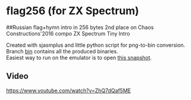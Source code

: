 # flag256 (for ZX Spectrum)
##Russian flag+hymn intro in 256 bytes
2nd place on Chaos Constructions'2016 compo ZX Spectrum Tiny Intro 

Created with sjasmplus and little python script for png-to-bin conversion.  
Branch [bin](https://github.com/atsidaev/flag256/tree/bin) contains all the produced binaries.  
Easiest way to run on the emulator is to open [this snapshot](https://github.com/atsidaev/flag256/blob/bin/main.sna?raw=true).

## Video
https://www.youtube.com/watch?v=ZhQ7dQaf5ME


